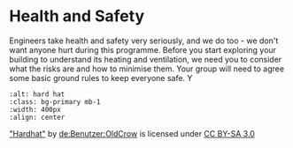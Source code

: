 # Health and Safety 

Engineers take health and safety very seriously, and we do too - we don't want anyone hurt during this programme. Before you start exploring your building to understand its heating and ventilation, we need you to consider what the risks are and how to minimise them.  Your group will need to agree some basic ground rules to keep everyone safe.  Y


```{image} https://upload.wikimedia.org/wikipedia/commons/thumb/8/88/Schutzhelm.jpg/640px-Schutzhelm.jpg
:alt: hard hat
:class: bg-primary mb-1
:width: 400px
:align: center
```
<a href="https://upload.wikimedia.org/wikipedia/commons/thumb/8/88/Schutzhelm.jpg/640px-Schutzhelm.jpg">"Hardhat"</a> by <a href="https://de.wikipedia.org/wiki/Benutzer:OldCrow">de:Benutzer:OldCrow</a> is licensed under <a href="https://creativecommons.org/licenses/by-sa/3.0/">CC BY-SA 3.0 </a>

